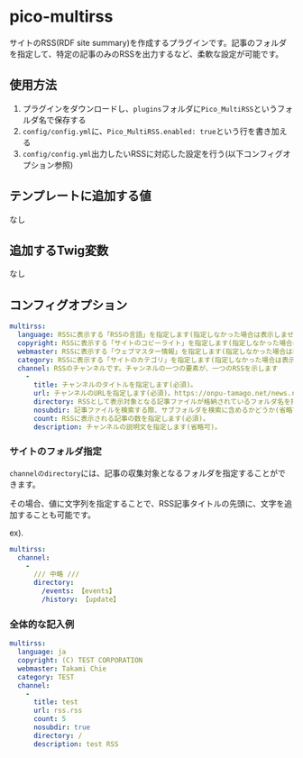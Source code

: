 # pico-multirss

サイトのRSS(RDF site summary)を作成するプラグインです。記事のフォルダを指定して、特定の記事のみのRSSを出力するなど、柔軟な設定が可能です。

## 使用方法

1. プラグインをダウンロードし、`plugins`フォルダに`Pico_MultiRSS`というフォルダ名で保存する
2. `config/config.yml`に、`Pico_MultiRSS.enabled: true`という行を書き加える
3. `config/config.yml`出力したいRSSに対応した設定を行う(以下コンフィグオプション参照)

## テンプレートに追加する値

なし

## 追加するTwig変数

なし

## コンフィグオプション

```yaml
multirss:
  language: RSSに表示する「RSSの言語」を指定します(指定しなかった場合は表示しません)。
  copyright: RSSに表示する「サイトのコピーライト」を指定します(指定しなかった場合は表示しません)。
  webmaster: RSSに表示する「ウェブマスター情報」を指定します(指定しなかった場合は表示しません)。
  category: RSSに表示する「サイトのカテゴリ」を指定します(指定しなかった場合は表示しません)。
  channel: RSSのチャンネルです。チャンネルの一つの要素が、一つのRSSを示します
    -
      title: チャンネルのタイトルを指定します(必須)。
      url: チャンネルのURLを指定します(必須)。https://onpu-tamago.net/news.rss としたい場合、ここにはnews.rssと指定します。
      directory: RSSとして表示対象となる記事ファイルが格納されているフォルダ名を指定します(必須/文字列またはハッシュリストが指定可能)。
      nosubdir: 記事ファイルを検索する際、サブフォルダを検索に含めるかどうか(省略可)。
      count: RSSに表示される記事の数を指定します(必須)。
      description: チャンネルの説明文を指定します(省略可)。
```

### サイトのフォルダ指定

`channelのdirectory`には、記事の収集対象となるフォルダを指定することができます。

その場合、値に文字列を指定することで、RSS記事タイトルの先頭に、文字を追加することも可能です。

ex).


```yaml
multirss:
  channel:
    -
      /// 中略 ///
      directory:
        /events: 【events】
        /history: 【update】
```

### 全体的な記入例

```yaml
multirss:
  language: ja
  copyright: (C) TEST CORPORATION
  webmaster: Takami Chie
  category: TEST
  channel:
    -
      title: test
      url: rss.rss
      count: 5
      nosubdir: true
      directory: /
      description: test RSS
```
